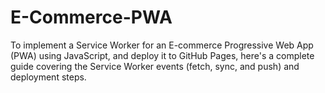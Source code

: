 # E-Commerce-PWA
To implement a Service Worker for an E-commerce Progressive Web App (PWA) using JavaScript, and deploy it to GitHub Pages, here's a complete guide covering the Service Worker events (fetch, sync, and push) and deployment steps.
